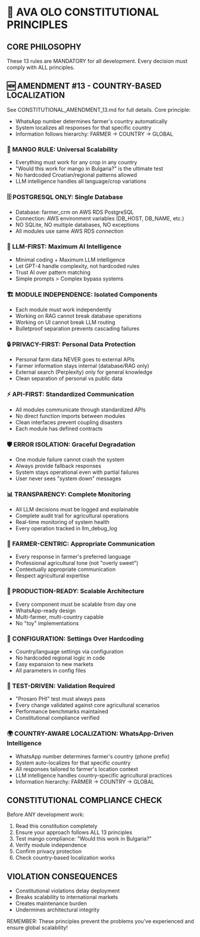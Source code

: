 # 📜 AVA OLO CONSTITUTIONAL PRINCIPLES

## CORE PHILOSOPHY
These 13 rules are MANDATORY for all development. Every decision must comply with ALL principles.

## 🆕 AMENDMENT #13 - COUNTRY-BASED LOCALIZATION
See CONSTITUTIONAL_AMENDMENT_13.md for full details. Core principle:
- WhatsApp number determines farmer's country automatically
- System localizes all responses for that specific country
- Information follows hierarchy: FARMER → COUNTRY → GLOBAL

### 🥭 MANGO RULE: Universal Scalability
- Everything must work for any crop in any country
- "Would this work for mango in Bulgaria?" is the ultimate test
- No hardcoded Croatian/regional patterns allowed
- LLM intelligence handles all language/crop variations

### 🗄️ POSTGRESQL ONLY: Single Database
- Database: farmer_crm on AWS RDS PostgreSQL
- Connection: AWS environment variables (DB_HOST, DB_NAME, etc.)
- NO SQLite, NO multiple databases, NO exceptions
- All modules use same AWS RDS connection

### 🧠 LLM-FIRST: Maximum AI Intelligence
- Minimal coding + Maximum LLM intelligence
- Let GPT-4 handle complexity, not hardcoded rules
- Trust AI over pattern matching
- Simple prompts > Complex bypass systems

### 🏗️ MODULE INDEPENDENCE: Isolated Components
- Each module must work independently
- Working on RAG cannot break database operations
- Working on UI cannot break LLM routing
- Bulletproof separation prevents cascading failures

### 🔒 PRIVACY-FIRST: Personal Data Protection
- Personal farm data NEVER goes to external APIs
- Farmer information stays internal (database/RAG only)
- External search (Perplexity) only for general knowledge
- Clean separation of personal vs public data

### ⚡ API-FIRST: Standardized Communication
- All modules communicate through standardized APIs
- No direct function imports between modules
- Clean interfaces prevent coupling disasters
- Each module has defined contracts

### 🛡️ ERROR ISOLATION: Graceful Degradation
- One module failure cannot crash the system
- Always provide fallback responses
- System stays operational even with partial failures
- User never sees "system down" messages

### 📊 TRANSPARENCY: Complete Monitoring
- All LLM decisions must be logged and explainable
- Complete audit trail for agricultural operations
- Real-time monitoring of system health
- Every operation tracked in llm_debug_log

### 🌾 FARMER-CENTRIC: Appropriate Communication
- Every response in farmer's preferred language
- Professional agricultural tone (not "overly sweet")
- Contextually appropriate communication
- Respect agricultural expertise

### 🔄 PRODUCTION-READY: Scalable Architecture
- Every component must be scalable from day one
- WhatsApp-ready design
- Multi-farmer, multi-country capable
- No "toy" implementations

### 📝 CONFIGURATION: Settings Over Hardcoding
- Country/language settings via configuration
- No hardcoded regional logic in code
- Easy expansion to new markets
- All parameters in config files

### 🧪 TEST-DRIVEN: Validation Required
- "Prosaro PHI" test must always pass
- Every change validated against core agricultural scenarios
- Performance benchmarks maintained
- Constitutional compliance verified

### 🌍 COUNTRY-AWARE LOCALIZATION: WhatsApp-Driven Intelligence
- WhatsApp number determines farmer's country (phone prefix)
- System auto-localizes for that specific country
- All responses tailored to farmer's location context
- LLM intelligence handles country-specific agricultural practices
- Information hierarchy: FARMER → COUNTRY → GLOBAL

## CONSTITUTIONAL COMPLIANCE CHECK
Before ANY development work:
1. Read this constitution completely
2. Ensure your approach follows ALL 13 principles
3. Test mango compliance: "Would this work in Bulgaria?"
4. Verify module independence
5. Confirm privacy protection
6. Check country-based localization works

## VIOLATION CONSEQUENCES
- Constitutional violations delay deployment
- Breaks scalability to international markets
- Creates maintenance burden
- Undermines architectural integrity

REMEMBER: These principles prevent the problems you've experienced and ensure global scalability!